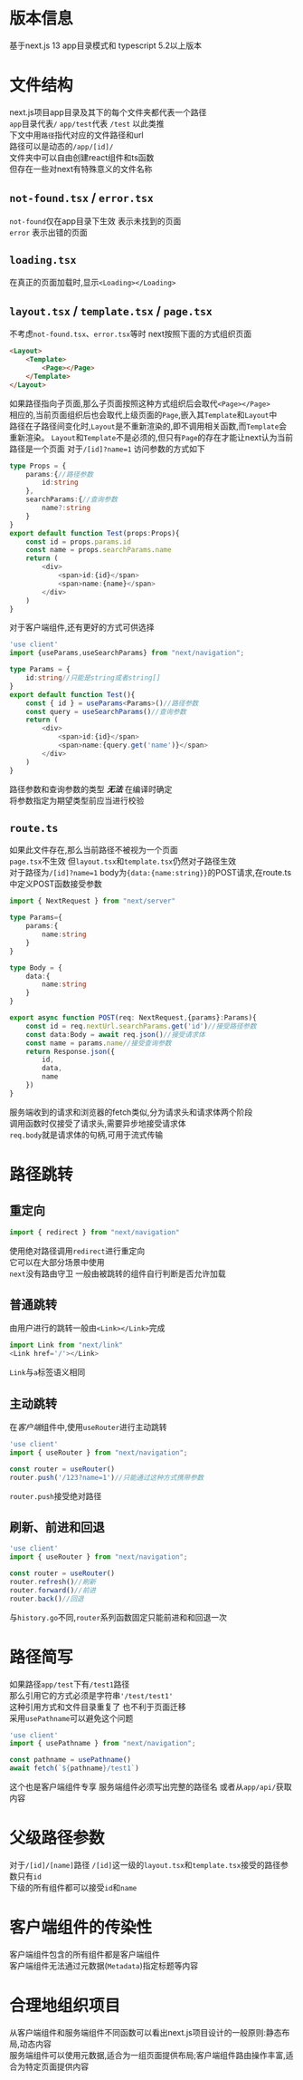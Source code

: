 # 版本信息
基于next.js 13 app目录模式和 typescript 5.2以上版本
# 文件结构
next.js项目app目录及其下的每个文件夹都代表一个路径  
`app`目录代表`/` `app/test`代表 `/test` 以此类推  
下文中用`路径`指代对应的文件路径和url  
路径可以是动态的`/app/[id]/`  
文件夹中可以自由创建react组件和ts函数  
但存在一些对next有特殊意义的文件名称  
## `not-found.tsx` / `error.tsx`
`not-found`仅在app目录下生效 表示未找到的页面   
`error` 表示出错的页面
## `loading.tsx`
在真正的页面加载时,显示`<Loading></Loading>`
## `layout.tsx` / `template.tsx` / `page.tsx`
不考虑`not-found.tsx`、`error.tsx`等时 next按照下面的方式组织页面  
``` html
<Layout>
    <Template>
        <Page></Page>
    </Template>
</Layout>
```
如果路径指向子页面,那么子页面按照这种方式组织后会取代`<Page></Page>`  
相应的,当前页面组织后也会取代上级页面的`Page`,嵌入其`Template`和`Layout`中  
路径在子路径间变化时,`Layout`是不重新渲染的,即不调用相关函数,而`Template`会重新渲染。 
`Layout`和`Template`不是必须的,但只有`Page`的存在才能让next认为当前路径是一个页面 
对于`/[id]?name=1`  访问参数的方式如下
``` ts
type Props = {
    params:{//路径参数
        id:string
    },
    searchParams:{//查询参数
        name?:string
    }
}
export default function Test(props:Props){
    const id = props.params.id
    const name = props.searchParams.name
    return (
        <div>
            <span>id:{id}</span>
            <span>name:{name}</span>
        </div>
    )
}
```
对于客户端组件,还有更好的方式可供选择
``` ts
'use client'
import {useParams,useSearchParams} from "next/navigation";

type Params = {
    id:string//只能是string或者string[]
}
export default function Test(){
    const { id } = useParams<Params>()//路径参数
    const query = useSearchParams()//查询参数
    return (
        <div>
            <span>id:{id}</span>
            <span>name:{query.get('name')}</span>
        </div>
    )
}
```
路径参数和查询参数的类型 ***无法*** 在编译时确定   
将参数指定为期望类型前应当进行校验  
## `route.ts`
如果此文件存在,那么当前路径不被视为一个页面  
`page.tsx`不生效 但`layout.tsx`和`template.tsx`仍然对子路径生效  
对于路径为`/[id]?name=1` body为`{data:{name:string}}`的POST请求,在route.ts中定义POST函数接受参数
``` ts
import { NextRequest } from "next/server"

type Params={
    params:{
        name:string
    }
}

type Body = {
    data:{
        name:string
    }
}

export async function POST(req: NextRequest,{params}:Params){
    const id = req.nextUrl.searchParams.get('id')//接受路径参数
    const data:Body = await req.json()//接受请求体
    const name = params.name//接受查询参数
    return Response.json({
        id,
        data,
        name
    })
}
```
服务端收到的请求和浏览器的fetch类似,分为请求头和请求体两个阶段  
调用函数时仅接受了请求头,需要异步地接受请求体  
`req.body`就是请求体的句柄,可用于流式传输
# 路径跳转
## 重定向
``` ts
import { redirect } from "next/navigation"
```
使用绝对路径调用`redirect`进行重定向  
它可以在大部分场景中使用  
`next`没有路由守卫 一般由被跳转的组件自行判断是否允许加载   
## 普通跳转
由用户进行的跳转一般由`<Link></Link>`完成
```ts
import Link from "next/link"
<Link href='/'></Link>
```
`Link`与`a`标签语义相同
## 主动跳转
在*客户端*组件中,使用`useRouter`进行主动跳转
``` ts
'use client'
import { useRouter } from "next/navigation";

const router = useRouter()
router.push('/123?name=1')//只能通过这种方式携带参数
```
`router.push`接受绝对路径
## 刷新、前进和回退
``` ts
'use client'
import { useRouter } from "next/navigation";

const router = useRouter()
router.refresh()//刷新
router.forward()//前进
router.back()//回退
```
与`history.go`不同,`router`系列函数固定只能前进和和回退一次
# 路径简写
如果路径`app/test`下有`/test1`路径   
那么引用它的方式必须是字符串`'/test/test1'`  
这种引用方式和文件目录重复了 也不利于页面迁移   
采用`usePathname`可以避免这个问题
``` ts
'use client'
import { usePathname } from "next/navigation";

const pathname = usePathname()
await fetch(`${pathname}/test1`)
```
这个也是客户端组件专享
服务端组件必须写出完整的路径名 或者从`app/api/`获取内容
# 父级路径参数
对于`/[id]/[name]`路径 `/[id]`这一级的`layout.tsx`和`template.tsx`接受的路径参数只有`id`   
下级的所有组件都可以接受`id`和`name`
# 客户端组件的传染性
客户端组件包含的所有组件都是客户端组件  
客户端组件无法通过元数据(`Metadata`)指定标题等内容
# 合理地组织项目
从客户端组件和服务端组件不同函数可以看出next.js项目设计的一般原则:静态布局,动态内容   
服务端组件可以使用元数据,适合为一组页面提供布局;客户端组件路由操作丰富,适合为特定页面提供内容